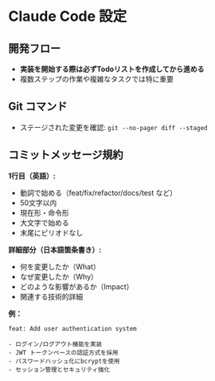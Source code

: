 # Claude Code 設定

## 開発フロー

- **実装を開始する際は必ずTodoリストを作成してから進める**
- 複数ステップの作業や複雑なタスクでは特に重要

## Git コマンド

- ステージされた変更を確認: `git --no-pager diff --staged`

## コミットメッセージ規約

**1行目（英語）:**

- 動詞で始める（feat/fix/refactor/docs/test など）
- 50文字以内
- 現在形・命令形
- 大文字で始める
- 末尾にピリオドなし

**詳細部分（日本語箇条書き）:**

- 何を変更したか（What）
- なぜ変更したか（Why）
- どのような影響があるか（Impact）
- 関連する技術的詳細

**例：**

```
feat: Add user authentication system

- ログイン/ログアウト機能を実装
- JWT トークンベースの認証方式を採用
- パスワードハッシュ化にbcryptを使用
- セッション管理とセキュリティ強化
```
